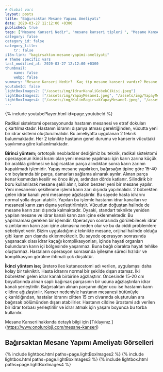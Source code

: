 ```yaml
---
# Global vars
layout: posts
title: "Bağırsaktan Mesane Yapımı Ameliyatı"
date: 2020-03-27 12:12:00 +0300
published: true
tags: ["Mesane Kanseri Nedir", "mesane kanseri tipleri ", "Mesane Kanseri neden olur", "Mesane kanseri ve sigara", "Mesane Kanseri belirti", "Mesane kanseri teşhis", "Mesane kanseri evre", "Mesane kanseri tedavi", "Mesane kanseri ameliyatı", "Mesane kanseri kapalı ameliyatı", "Mesane kanseri açık ameliyatı", "Radikal sistektomi nedir", "Radikal sistektomi ameliyatı", "Radikal sistektomi", "Mesane Kanseri", Bağırsaktan mesane yapılması", "Yapay mesane", "Yapay mesane ameliyatı", "Mesane kanseri radyoterapi", "Mesane kanseri kemoterapi" , "Mesane kanseri ameliyatı komplikasyonları", " Mesane kanseri yan etkileri"]
category: false
category_id: false
category_title:
    tr: false
i18n-link: "bagirsaktan-mesane-yapimi-ameliyati"
# Theme specific vars
last_modified_at: 2020-03-27 12:12:00 +0300
thumbnail:
    name: false
    webp: false
summary: "Mesane Kanseri Nedir?  Kaç tip mesane kanseri vardır? Mesane kanseri ve sigara? Mesane Kanseri belirtileri? Mesane kanseri teşhisi? Mesane kanseri evreleri? Mesane kanseri tedavisi, Mesane kanseri ameliyatı, Radikal sistektomi nedir? Radikal sistektomi ameliyatı nasıl yapılır? Bağırsaktan mesane yapılması, Yapay mesane"
youtubeId: false
lightBoxImages2: ["/assets/img/IdrarKanaliGobekCikisi.jpeg"]
lightBoxImages3: ["/assets/img/YapayMesane1.jpeg", "/assets/img/YapayMesane2.jpeg", "/assets/img/YapayMesane3.jpeg", "/assets/img/YapayMesane4.jpeg", "/assets/img/YapayMesane5.jpeg", "/assets/img/YapayMesane6.jpeg"]
lightBoxImages4: ["/assets/img/KalinBagirsakYapayMesane1.jpeg", "/assets/img/KalinBagirsakYapayMesane2.jpeg", "/assets/img/KalinBagirsakYapayMesane3.jpeg", "/assets/img/KalinBagirsakYapayMesane4.jpeg", "/assets/img/KalinBagirsakYapayMesane5.jpeg", "/assets/img/KalinBagirsakYapayMesane6.jpeg", "/assets/img/KalinBagirsakYapayMesane7.jpeg", "/assets/img/KalinBagirsakYapayMesane8.jpeg", "/assets/img/KalinBagirsakYapayMesane9.jpeg"]
---
```

{% include youtubePlayer.html id=page.youtubeId %}




Radikal sistektomi operasyonunda hastanın mesanesi ve etraf dokuları çıkartılmaktadır. Hastanın idrarını dışarıya atması gerektiğinden, vücutta yeni bir idrar sistemi oluşturulmalıdır. Bu ameliyatta uygulanan 2 teknik bulunmaktadır. Her 2 teknikte hastanın genel durumu ve kanserin vücuttaki yayılımına göre kullanılmaktadır.

**Birinci yöntem;** ortotopik neobladder dediğimiz bu teknik, radikal sistektomi operasyonun ikinci kısmı olan yeni mesane yapılması için karın zarına küçük bir aralıkla girilmesi ve bağırsaktan parça alındıktan sonra karın zarının kapatılmadı işlemidir. Yapay mesane yapılırken, bağırsağın tipine göre 15-40 cm boylarında bir parça, damarları sağlama alınarak ayrılır. Alınan parça kenar kısmından kesilir ve önce ikiye, ardından dörde katlanır. Silindirik bir boru kullanılarak mesane şekli alınır, balon benzeri yeni bir mesane yapılır. Yeni mesanenin şekillenme işlemi karın zarı dışında yapılmalıdır. 2 böbrekten gelen idrar kanalı yeni mesaneye ağızlaştırılır. Bu sayede hasta idrarını normal yolla dışarı atabilir. Yapılan bu işlemle hastanın idrar kanalları ve mesanesi karın zarı dışına yerleştirilmiştir. Vücudun doğuştan halinde de mesane karın zarı dışında kalmaktadır. Oysaki, standart teknikte yeniden yapılan mesane ve idrar kanalı karın zarı içine eklenmektedir. Bu yapılmaması gereken bir işlemdir. Operasyon sonrasında görülebilecek idrar sızıntılarının karın zarı içine akmasına neden olur ve bu da ciddi problemlere sebebiyet verir. Bizim uyguladığımız teknikte mesane, orijinal halinde olduğu gibi karın zarı dışında eklenmektedir. Bu sayede operasyon sonrasında yaşanacak olası idrar kaçağı komplikasyonları, içinde hayati organları bulunduran karın içi bölgesinde yaşanmaz. Buna bağlı olarakta hayati tehlike oluşturmaz. Hastaların operasyon sonrasında iyileşme süreci hızlıdır ve komplikasyon görülme ihtimali çok düşüktür.

**İkinci yöntem ise;** üretero ileo kutaneostomi adı verilen, uygulaması daha kolay bir tekniktir. Hasta idrarını normal bir şekilde dışarı atamaz. İki böbrekten gelen idrar kanalı birbirine ağızlaştırır. Öncesinde 15-20 cm boyutlarında alınan saplı bağırsak parçasının bir ucuna ağızlaştırılan idrar kanalı yerleştirilir. Bağırsaktan alınan parçanın diğer ucu ise hastanın karın cildine ağızlaştırılır. Kanser nedeniyle hastanın mesanesi bütünüyle çıkarıldığından, hastalar idrarını ciltten 15 cm civarında oluşturulan ara bağırsak bölümünden dışarı atabilirler. Hastanın cildine ürostami adı verilen bir idrar torbası yerleştirilir ve idrar atmak için yaşam boyunca bu torba kullanılır.


Mesane Kanseri hakkında detaylı bilgi için [Tıklayınız.] (https://www.onoluroloji.com/mesane-kanseri)


## Bağırsaktan Mesane Yapımı Ameliyatı Görselleri

{% include lightbox.html paths=page.lightBoxImages2 %}
{% include lightbox.html paths=page.lightBoxImages3 %}
{% include lightbox.html paths=page.lightBoxImages4 %}
